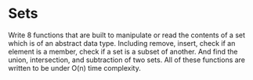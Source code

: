 # Sets
Write 8 functions that are built to manipulate or read the contents of a set which is of an abstract data type. 
Including remove, insert, check if an element is a member, check if a set is a subset of another.
And find the union, intersection, and subtraction of two sets.
All of these functions are written to be under O(n) time complexity.

